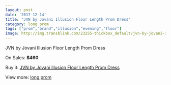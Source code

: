 ```yaml
---
layout: post
date: '2017-12-14'
title: "JVN by Jovani Illusion Floor Length Prom Dress"
category: long prom
tags: ["prom","brand","illusion","evening","floor"]
image: http://img.transblink.com/23255-thickbox_default/jvn-by-jovani-illusion-floor-length-prom-dress.jpg
---
```

JVN by Jovani Illusion Floor Length Prom Dress

On Sales: **$460**
<a href="https://www.transblink.com/en/long-prom/7369-jvn-by-jovani-illusion-floor-length-prom-dress.html"><amp-img layout="responsive" width="600" height="600" src="//img.transblink.com/23255-thickbox_default/jvn-by-jovani-illusion-floor-length-prom-dress.jpg" alt="JVN by Jovani Illusion Floor Length Prom Dress 0" /></a>
<a href="https://www.transblink.com/en/long-prom/7369-jvn-by-jovani-illusion-floor-length-prom-dress.html"><amp-img layout="responsive" width="600" height="600" src="//img.transblink.com/23257-thickbox_default/jvn-by-jovani-illusion-floor-length-prom-dress.jpg" alt="JVN by Jovani Illusion Floor Length Prom Dress 1" /></a>
<a href="https://www.transblink.com/en/long-prom/7369-jvn-by-jovani-illusion-floor-length-prom-dress.html"><amp-img layout="responsive" width="600" height="600" src="//img.transblink.com/23256-thickbox_default/jvn-by-jovani-illusion-floor-length-prom-dress.jpg" alt="JVN by Jovani Illusion Floor Length Prom Dress 2" /></a>

Buy it: [JVN by Jovani Illusion Floor Length Prom Dress](https://www.transblink.com/en/long-prom/7369-jvn-by-jovani-illusion-floor-length-prom-dress.html "JVN by Jovani Illusion Floor Length Prom Dress")

View more: [long prom](https://www.transblink.com/en/58-long-prom "long prom")